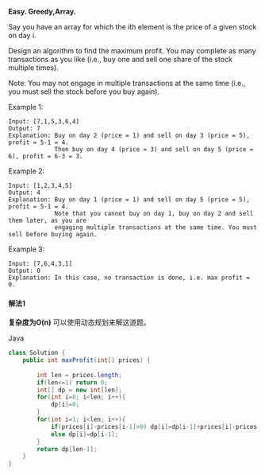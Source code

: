 **Easy.
Greedy,Array.**

Say you have an array for which the ith element is the price of a given stock on day i.

Design an algorithm to find the maximum profit. You may complete as many transactions as you like (i.e., buy one and sell one share of the stock multiple times).

Note: You may not engage in multiple transactions at the same time (i.e., you must sell the stock before you buy again).

Example 1:
```
Input: [7,1,5,3,6,4]
Output: 7
Explanation: Buy on day 2 (price = 1) and sell on day 3 (price = 5), profit = 5-1 = 4.
             Then buy on day 4 (price = 3) and sell on day 5 (price = 6), profit = 6-3 = 3.
```
Example 2:
```
Input: [1,2,3,4,5]
Output: 4
Explanation: Buy on day 1 (price = 1) and sell on day 5 (price = 5), profit = 5-1 = 4.
             Note that you cannot buy on day 1, buy on day 2 and sell them later, as you are
             engaging multiple transactions at the same time. You must sell before buying again.
```
Example 3:
```
Input: [7,6,4,3,1]
Output: 0
Explanation: In this case, no transaction is done, i.e. max profit = 0.
```

#### 解法1
**复杂度为O(n)**
可以使用动态规划来解这道题。


Java
```java
class Solution {
    public int maxProfit(int[] prices) {
        
        int len = prices.length;
        if(len<=1) return 0;
        int[] dp = new int[len];
        for(int i=0; i<len; i++){
            dp[i]=0;
        }
        for(int i=1; i<len; i++){
            if(prices[i]-prices[i-1]>0) dp[i]=dp[i-1]+prices[i]-prices[i-1];
            else dp[i]=dp[i-1];
        }
        return dp[len-1];
    }
}
```